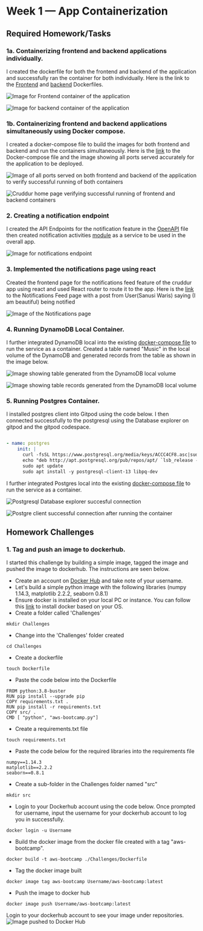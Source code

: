 # Week 1 — App Containerization

## Required Homework/Tasks

### 1a. Containerizing frontend and backend applications individually.

I created the dockerfile for both the frontend and backend of the application and successfully ran the container for both individually. Here is the link to the [Frontend](https://github.com/Sanusi-bit/aws-bootcamp-cruddur-2023/blob/main/frontend-react-js/Dockerfile) and [backend](https://github.com/Sanusi-bit/aws-bootcamp-cruddur-2023/blob/main/backend-flask/Dockerfile) Dockerfiles.

![Image for Frontend container of the application](https://github.com/Sanusi-bit/aws-bootcamp-cruddur-2023/blob/main/journal/assets/Frontend-Containerization-week-1.png)

![Image for backend container of the application](https://github.com/Sanusi-bit/aws-bootcamp-cruddur-2023/blob/main/journal/assets/Backend-containerization-week-1.png)


### 1b. Containerizing frontend and backend applications simultaneously using Docker compose.

I created a docker-compose file to build the images for both frontend and backend and run the containers simultaneously. Here is the [link](https://github.com/Sanusi-bit/aws-bootcamp-cruddur-2023/blob/main/docker-compose.yml) to the Docker-compose file and the image showing all ports served accurately for the application to be deployed.

![Image of all ports served on both frontend and backend of the application to verify successful running of both containers](https://github.com/Sanusi-bit/aws-bootcamp-cruddur-2023/blob/main/journal/assets/docker-compose-week-1.png)

![Cruddur home page verifying successful running of frontend and backend containers](https://github.com/Sanusi-bit/aws-bootcamp-cruddur-2023/blob/main/journal/assets/Cruddur-home-week-1.png)


### 2. Creating a notification endpoint 

I created the API Endpoints for the notification feature in the [OpenAPI](https://github.com/Sanusi-bit/aws-bootcamp-cruddur-2023/blob/main/backend-flask/openapi-3.0.yml) file then created notification activities [module](https://github.com/Sanusi-bit/aws-bootcamp-cruddur-2023/blob/main/backend-flask/services/notifications_activities.py) as a service to be used in the overall app. 

![Image for notifications endpoint](https://github.com/Sanusi-bit/aws-bootcamp-cruddur-2023/blob/main/journal/assets/Notifications-api-endpoint-week-1.png)


### 3. Implemented the notifications page using react

Created the frontend page for the notifications feed feature of the cruddur app using react and used React router to route it to the app. Here is the [link](https://github.com/Sanusi-bit/aws-bootcamp-cruddur-2023/blob/main/frontend-react-js/src/pages/NotificationsFeedPage.js) to the Notifications Feed page with a post from User(Sanusi Waris) saying (I am beautiful) being notified

![Image of the Notifications page](https://github.com/Sanusi-bit/aws-bootcamp-cruddur-2023/blob/main/journal/assets/Notifications-FeedPagwe-week-1.png)


### 4. Running DynamoDB Local Container.

I further integrated DynamoDB local into the existing [docker-compose file](https://github.com/Sanusi-bit/aws-bootcamp-cruddur-2023/blob/main/docker-compose.yml) to run the service as a container. Created a table named "Music" in the local volume of the DynamoDB and generated records from the table as shown in the image below.

![Image showing table generated from the DynamoDB local volume](https://github.com/Sanusi-bit/aws-bootcamp-cruddur-2023/blob/main/journal/assets/Dynamodb-table-week-1.png)


![Image showing table records generated from the DynamoDB local volume](https://github.com/Sanusi-bit/aws-bootcamp-cruddur-2023/blob/main/journal/assets/Dynamodb-table-records-week-1.png)

### 5. Running Postgres Container.
I installed postgres client into Gitpod using the code below. I then connected successfully to the postgresql using the Database explorer on gitpod and the gitpod codespace.  

```yml

- name: postgres
    init: |
      curl -fsSL https://www.postgresql.org/media/keys/ACCC4CF8.asc|sudo gpg --dearmor -o /etc/apt/trusted.gpg.d/postgresql.gpg
      echo "deb http://apt.postgresql.org/pub/repos/apt/ `lsb_release -cs`-pgdg main" |sudo tee  /etc/apt/sources.list.d/pgdg.list
      sudo apt update
      sudo apt install -y postgresql-client-13 libpq-dev

```

I further integrated Postgres local into the existing [docker-compose file](https://github.com/Sanusi-bit/aws-bootcamp-cruddur-2023/blob/main/docker-compose.yml) to run the service as a container.

![Postgresql Database explorer succesful connection](https://github.com/Sanusi-bit/aws-bootcamp-cruddur-2023/blob/main/journal/assets/postgresql-db-explorer-week-1.png)

![Postgre client successful connection after running the container](https://github.com/Sanusi-bit/aws-bootcamp-cruddur-2023/blob/main/journal/assets/postgresql-client-week-1.png)


## Homework Challenges

### 1. Tag and push an image to dockerhub.

I started this challenge by building a simple image, tagged the image and pushed the image to dockerhub. The instructions are seen below.

- Create an account on [Docker Hub](https://hub.docker.com/) and take note of your username.
- Let's build a simple python image with the following libraries (numpy 1.14.3, matplotlib 2.2.2, seaborn 0.8.1)
- Ensure docker is installed on your local PC or instance. You can follow this [link](https://docs.docker.com/desktop/install/) to install docker based on your OS.
- Create a folder called 'Challenges'
```
mkdir Challenges
```
- Change into the 'Challenges' folder created
```
cd Challenges
```
- Create a dockerfile
```
touch Dockerfile
```
- Paste the code below into the Dockerfile
```
FROM python:3.8-buster
RUN pip install --upgrade pip
COPY requirements.txt .
RUN pip install -r requirements.txt
COPY src/ .
CMD [ "python", "aws-bootcamp.py"]
```
- Create a requirements.txt file
```
touch requirements.txt
```
- Paste the code below for the required libraries into the requirements file
```
numpy==1.14.3
matplotlib==2.2.2
seaborn==0.8.1
```
- Create a sub-folder in the Challenges folder named "src"
```
mkdir src
```
- Login to your Dockerhub account using the code below. Once prompted for username, input the username for your dockerhub account to log you in successfully.
```
docker login -u Username
```
- Build the docker image from the docker file created with a tag "aws-bootcamp".
```
docker build -t aws-bootcamp ./Challenges/Dockerfile
```
- Tag the docker image built
```
docker image tag aws-bootcamp Username/aws-bootcamp:latest
```
- Push the image to docker hub
```
docker image push Username/aws-bootcamp:latest
```
Login to your dockerhub account to see your image under repositories.
![Image pushed to Docker Hub](https://github.com/Sanusi-bit/aws-bootcamp-cruddur-2023/blob/main/journal/assets/dockerhub-image-week-1.png) 

